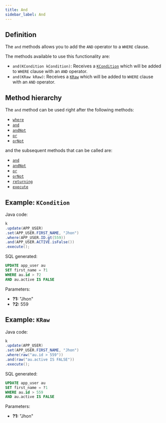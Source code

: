 ```yaml
---
title: And
sidebar_label: And
---
```


## Definition

The `and` methods allows you to add the `AND` operator to a `WHERE` clause.

The methods available to use this functionality are:

- `and(KCondition kCondition)`: Receives a [`KCondition`](/docs/kcondition/introduction) which will be added to `WHERE` clause with an `AND` operator.
- `and(KRaw kRaw)`: Receives a [`KRaw`](/docs/select-statement/select/introduction#7-kraw) which will be added to `WHERE` clause with an `AND` operator.

## Method hierarchy

The `and` method can be used right after the following methods:

- [`where`](/docs/update-statement/where/)
- [`and`](/docs/update-statement/where/and)
- [`andNot`](/docs/update-statement/where/and-not)
- [`or`](/docs/update-statement/where/or)
- [`orNot`](/docs/update-statement/where/or-not)

and the subsequent methods that can be called are:

- [`and`](/docs/update-statement/where/and)
- [`andNot`](/docs/update-statement/where/and-not)
- [`or`](/docs/update-statement/where/or)
- [`orNot`](/docs/update-statement/where/or-not)
- [`returning`](/docs/update-statement/returning)
- [`execute`](/docs/select-statement/select/)

## Example: `KCondition`

Java code:

```java
k
.update(APP_USER)
.set(APP_USER.FIRST_NAME, "Jhon")
.where(APP_USER.ID.gt(559))
.and(APP_USER.ACTIVE.isFalse())
.execute();
```

SQL generated:

```sql
UPDATE app_user au
SET first_name = ?1
WHERE au.id > ?2
AND au.active IS FALSE
```

Parameters:

- **?1:** "Jhon"
- **?2:** 559

## Example: `KRaw`

Java code:

```java
k
.update(APP_USER)
.set(APP_USER.FIRST_NAME, "Jhon")
.where(raw("au.id > 559"))
.and(raw("au.active IS FALSE"))
.execute();
```

SQL generated:

```sql
UPDATE app_user au
SET first_name = ?1
WHERE au.id > 559
AND au.active IS FALSE
```

Parameters:

- **?1:** "Jhon"